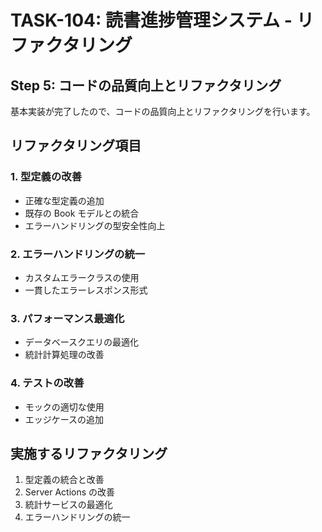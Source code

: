 # TASK-104: 読書進捗管理システム - リファクタリング

## Step 5: コードの品質向上とリファクタリング

基本実装が完了したので、コードの品質向上とリファクタリングを行います。

## リファクタリング項目

### 1. 型定義の改善
- 正確な型定義の追加
- 既存の Book モデルとの統合
- エラーハンドリングの型安全性向上

### 2. エラーハンドリングの統一
- カスタムエラークラスの使用
- 一貫したエラーレスポンス形式

### 3. パフォーマンス最適化
- データベースクエリの最適化
- 統計計算処理の改善

### 4. テストの改善
- モックの適切な使用
- エッジケースの追加

## 実施するリファクタリング

1. 型定義の統合と改善
2. Server Actions の改善
3. 統計サービスの最適化
4. エラーハンドリングの統一